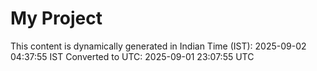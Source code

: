 # My Project

This content is dynamically generated in Indian Time (IST): 2025-09-02 04:37:55 IST
Converted to UTC: 2025-09-01 23:07:55 UTC
